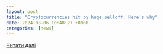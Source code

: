 ```yaml
---
layout: post
title: "Cryptocurrencies hit by huge selloff. Here’s why"
date: 2024-08-06 10:48:27 +0000
categories: [news]
---
```


[Читати далі](https://m.economictimes.com/tech/technology/cryptocurrencies-hit-by-huge-selloff-heres-why/articleshow/112288041.cms)
